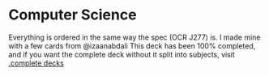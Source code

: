 # Computer Science

Everything is ordered in the same way the spec (OCR J277) is. I made mine with a few cards from @izaanabdali
This deck has been 100% completed, and if you want the complete deck without it split into subjects, visit [.complete decks](https://github.com/YaoReTian/AnkiDecks/blob/main/decks/.complete\decks/)
